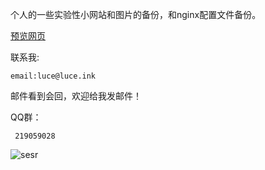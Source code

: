 个人的一些实验性小网站和图片的备份，和nginx配置文件备份。

<a href="https://luce-art.github.io/luce/">预览网页</a>


联系我:
 
    email:luce@luce.ink
   邮件看到会回，欢迎给我发邮件！

 QQ群：

     219059028
     
<img src="https://image.anosu.top/pixiv/direct" alt="sesr">
